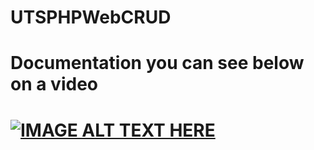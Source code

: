 # UTSPHPWebCRUD

# Documentation you can see below on a video

# [![IMAGE ALT TEXT HERE](https://img.youtube.com/vi/WELgi4mgrHo/0.jpg)](https://www.youtube.com/watch?v=WELgi4mgrHo)
